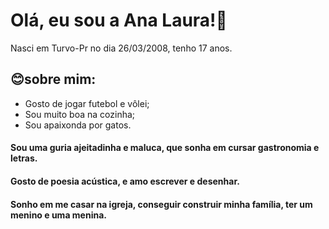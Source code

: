 # Olá, eu sou a Ana Laura!💖
Nasci em Turvo-Pr no dia 26/03/2008, tenho 17 anos.

## 😊sobre mim:
- Gosto de jogar futebol e vôlei;
- Sou muito boa na cozinha;
- Sou apaixonda por gatos.
 
 #### Sou uma guria ajeitadinha e maluca, que sonha em cursar gastronomia e letras.
 #### Gosto de poesia acústica, e amo escrever e desenhar.
 #### Sonho em me casar na igreja, conseguir construir minha família, ter um menino e uma menina.
